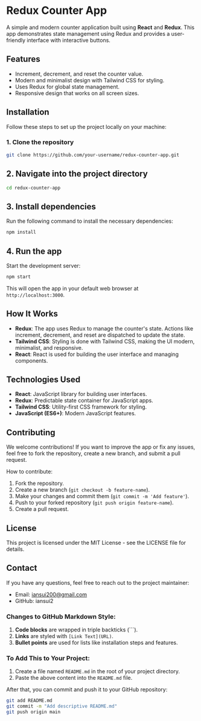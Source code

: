 # Redux Counter App

A simple and modern counter application built using **React** and **Redux**. This app demonstrates state management using Redux and provides a user-friendly interface with interactive buttons.

## Features

- Increment, decrement, and reset the counter value.
- Modern and minimalist design with Tailwind CSS for styling.
- Uses Redux for global state management.
- Responsive design that works on all screen sizes.

## Installation

Follow these steps to set up the project locally on your machine:

### 1. Clone the repository

```bash
git clone https://github.com/your-username/redux-counter-app.git
```

## 2. Navigate into the project directory

```bash
cd redux-counter-app
```

## 3. Install dependencies

Run the following command to install the necessary dependencies:

```bash
npm install
```

## 4. Run the app

Start the development server:

```bash
npm start
```

This will open the app in your default web browser at `http://localhost:3000`.

## How It Works

* **Redux**: The app uses Redux to manage the counter's state. Actions like increment, decrement, and reset are dispatched to update the state.
* **Tailwind CSS**: Styling is done with Tailwind CSS, making the UI modern, minimalist, and responsive.
* **React**: React is used for building the user interface and managing components.

## Technologies Used

* **React**: JavaScript library for building user interfaces.
* **Redux**: Predictable state container for JavaScript apps.
* **Tailwind CSS**: Utility-first CSS framework for styling.
* **JavaScript (ES6+)**: Modern JavaScript features.

## Contributing

We welcome contributions! If you want to improve the app or fix any issues, feel free to fork the repository, create a new branch, and submit a pull request.

How to contribute:

1. Fork the repository.
2. Create a new branch (`git checkout -b feature-name`).
3. Make your changes and commit them (`git commit -m 'Add feature'`).
4. Push to your forked repository (`git push origin feature-name`).
5. Create a pull request.

## License

This project is licensed under the MIT License - see the LICENSE file for details.

## Contact

If you have any questions, feel free to reach out to the project maintainer:

* Email: iansui200@gmail.com
* GitHub: iansui2


### Changes to GitHub Markdown Style:

1. **Code blocks** are wrapped in triple backticks (```).
2. **Links** are styled with `[Link Text](URL)`.
3. **Bullet points** are used for lists like installation steps and features.

### To Add This to Your Project:

1. Create a file named `README.md` in the root of your project directory.
2. Paste the above content into the `README.md` file.

After that, you can commit and push it to your GitHub repository:

```bash
git add README.md
git commit -m "Add descriptive README.md"
git push origin main
